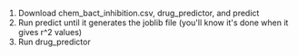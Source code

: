 1. Download chem_bact_inhibition.csv, drug_predictor, and predict
2. Run predict until it generates the joblib file (you'll know it's done when it gives r^2 values)
3. Run drug_predictor
